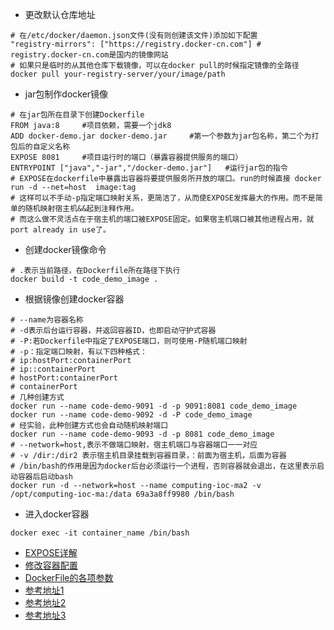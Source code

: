 - 更改默认仓库地址
```
# 在/etc/docker/daemon.json文件(没有则创建该文件)添加如下配置
"registry-mirrors": ["https://registry.docker-cn.com"] # registry.docker-cn.com是国内的镜像网站
# 如果只是临时的从其他仓库下载镜像，可以在docker pull的时候指定镜像的全路径
docker pull your-registry-server/your/image/path
```
- jar包制作docker镜像
```
# 在jar包所在目录下创建Dockerfile
FROM java:8     #项目依赖，需要一个jdk8
ADD docker-demo.jar docker-demo.jar     #第一个参数为jar包名称，第二个为打包后的自定义名称
EXPOSE 8081     #项目运行时的端口（暴露容器提供服务的端口）
ENTRYPOINT ["java","-jar","/docker-demo.jar"]   #运行jar包的指令
# EXPOSE在dockerfile中暴露出容器将要提供服务所开放的端口。run的时候直接 docker run -d --net=host  image:tag
# 这样可以不手动-p指定端口映射关系，更简洁了，从而使EXPOSE发挥最大的作用。而不是简单的随机映射宿主机&&起到注释作用。
# 而这么做不灵活点在于宿主机的端口被EXPOSE固定。如果宿主机端口被其他进程占用，就port already in use了。

```
- 创建docker镜像命令
```
# .表示当前路径，在Dockerfile所在路径下执行
docker build -t code_demo_image .
```
- 根据镜像创建docker容器
```
# --name为容器名称
# -d表示后台运行容器，并返回容器ID，也即启动守护式容器
# -P:若Dockerfile中指定了EXPOSE端口，则可使用-P随机端口映射
# -p：指定端口映射，有以下四种格式：
# ip:hostPort:containerPort
# ip::containerPort
# hostPort:containerPort
# containerPort
# 几种创建方式
docker run --name code-demo-9091 -d -p 9091:8081 code_demo_image
docker run --name code-demo-9092 -d -P code_demo_image
# 经实验，此种创建方式也会自动随机映射端口
docker run --name code-demo-9093 -d -p 8081 code_demo_image
# --network=host,表示不做端口映射，宿主机端口与容器端口一一对应
# -v /dir:/dir2 表示宿主机目录挂载到容器目录，：前面为宿主机，后面为容器
# /bin/bash的作用是因为docker后台必须运行一个进程，否则容器就会退出，在这里表示启动容器后启动bash
docker run -d --network=host --name computing-ioc-ma2 -v /opt/computing-ioc-ma:/data 69a3a8ff9980 /bin/bash

```
- 进入docker容器
```
docker exec -it container_name /bin/bash
```
- [EXPOSE详解](https://blog.csdn.net/finalheart/article/details/100751447)
- [修改容器配置](https://www.jianshu.com/p/1c4ca951849d)
- [DockerFile的各项参数](https://cloud.tencent.com/developer/news/275000)
- [参考地址1](https://www.jianshu.com/p/a84e8cf33b34)
- [参考地址2](https://blog.csdn.net/lizhiqiang1217/article/details/89070075)
- [参考地址3](https://blog.csdn.net/yufei_java/article/details/78739667)
